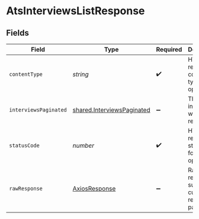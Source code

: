 # AtsInterviewsListResponse


## Fields

| Field                                                                    | Type                                                                     | Required                                                                 | Description                                                              |
| ------------------------------------------------------------------------ | ------------------------------------------------------------------------ | ------------------------------------------------------------------------ | ------------------------------------------------------------------------ |
| `contentType`                                                            | *string*                                                                 | :heavy_check_mark:                                                       | HTTP response content type for this operation                            |
| `interviewsPaginated`                                                    | [shared.InterviewsPaginated](../../models/shared/interviewspaginated.md) | :heavy_minus_sign:                                                       | The list of interviews was retrieved.                                    |
| `statusCode`                                                             | *number*                                                                 | :heavy_check_mark:                                                       | HTTP response status code for this operation                             |
| `rawResponse`                                                            | [AxiosResponse](https://axios-http.com/docs/res_schema)                  | :heavy_minus_sign:                                                       | Raw HTTP response; suitable for custom response parsing                  |